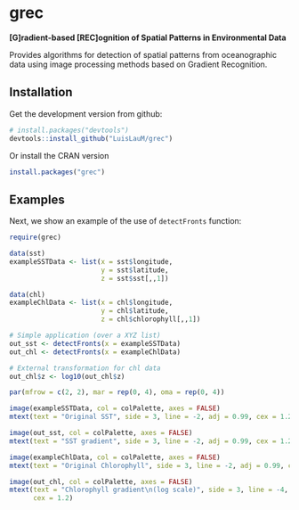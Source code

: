 grec
=======

<!-- [![packageversion](https://img.shields.io/badge/Package%20version-`r version`-orange.svg?style=flat-square)](commits/master) [![CRAN_Status_Badge](https://www.r-pkg.org/badges/version/grec)](https://cran.r-project.org/package=grec) [![CRAN_time_from_release](https://www.r-pkg.org/badges/ago/grec)](https://cran.r-project.org/package=grec) [![metacran downloads](https://cranlogs.r-pkg.org/badges/grec)](https://cran.r-project.org/package=grec) [![minimal R version](https://img.shields.io/badge/R%3E%3D-`r rvers`-6666ff.svg)](https://cran.r-project.org/) -->

**[G]radient-based [REC]ognition of Spatial Patterns in Environmental Data**

Provides algorithms for detection of spatial patterns from oceanographic data using image processing methods based on Gradient Recognition.

Installation
------------

Get the development version from github:

``` r
# install.packages("devtools")
devtools::install_github("LuisLauM/grec")
```

Or install the CRAN version

``` r
install.packages("grec")
```

Examples
--------

Next, we show an example of the use of `detectFronts` function:

``` r
require(grec)

data(sst)
exampleSSTData <- list(x = sst$longitude,
                       y = sst$latitude,
                       z = sst$sst[,,1])

data(chl)
exampleChlData <- list(x = chl$longitude,
                       y = chl$latitude,
                       z = chl$chlorophyll[,,1])

# Simple application (over a XYZ list)
out_sst <- detectFronts(x = exampleSSTData)
out_chl <- detectFronts(x = exampleChlData)

# External transformation for chl data
out_chl$z <- log10(out_chl$z)

par(mfrow = c(2, 2), mar = rep(0, 4), oma = rep(0, 4))

image(exampleSSTData, col = colPalette, axes = FALSE)
mtext(text = "Original SST", side = 3, line = -2, adj = 0.99, cex = 1.2)

image(out_sst, col = colPalette, axes = FALSE)
mtext(text = "SST gradient", side = 3, line = -2, adj = 0.99, cex = 1.2)

image(exampleChlData, col = colPalette, axes = FALSE)
mtext(text = "Original Chlorophyll", side = 3, line = -2, adj = 0.99, cex = 1.2)

image(out_chl, col = colPalette, axes = FALSE)
mtext(text = "Chlorophyll gradient\n(log scale)", side = 3, line = -4, adj = 0.99,
      cex = 1.2)
```
